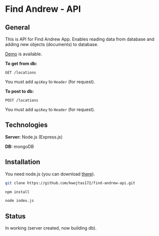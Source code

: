# Find Andrew - API

## General

This is API for Find Andrew App. Enables reading data from database and adding new objects (documents) to database.

[Demo](https://find-andrew-api.herokuapp.com/locations) is available.

**To get from db:**
```
GET /locations
```
You must add `apiKey` to `Header` (for request).

**To post to db:**

```
POST /locations
```
You must add `apiKey` to `Header` (for request).

## Technologies

**Server:** Node.js (Express.js)

**DB:** mongoDB

## Installation

You need node.js (you can download [there](https://nodejs.org/en/download/)).

```sh
git clone https://github.com/kwojtas172/find-andrew-api.git

npm install

node index.js
```

## Status
In working (server created, now building db).